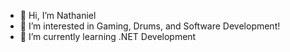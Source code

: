 - 👋 Hi, I’m Nathaniel
- 👀 I’m interested in Gaming, Drums, and Software Development!
- 🌱 I’m currently learning .NET Development

<!---
jnathaniels/jnathaniels is a ✨ special ✨ repository because its `README.md` (this file) appears on your GitHub profile.
You can click the Preview link to take a look at your changes.
--->
